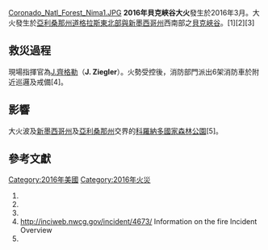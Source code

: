 [Coronado_Natl_Forest_Nima1.JPG](https://zh.wikipedia.org/wiki/File:Coronado_Natl_Forest_Nima1.JPG "fig:Coronado_Natl_Forest_Nima1.JPG") **2016年貝克峽谷大火**發生於2016年3月。大火發生於[亞利桑那州](../Page/亞利桑那州.md "wikilink")[道格拉斯東北部與](https://zh.wikipedia.org/wiki/道格拉斯_\(亞利桑那州\) "wikilink")[新墨西哥州](../Page/新墨西哥州.md "wikilink")西南部之[貝克峽谷](https://zh.wikipedia.org/wiki/貝克峽谷 "wikilink")。\[1\]\[2\]\[3\]

## 救災過程

現場指揮官為[J.齊格勒](https://zh.wikipedia.org/wiki/J.齊格勒 "wikilink")（**J. Ziegler**）。火勢受控後，消防部門派出6架消防車於附近巡邏及戒備\[4\]。

## 影響

大火波及[新墨西哥州](../Page/新墨西哥州.md "wikilink")及[亞利桑那州](../Page/亞利桑那州.md "wikilink")交界的[科羅納多國家森林公園](https://zh.wikipedia.org/wiki/科羅納多國家森林公園 "wikilink")\[5\]。

## 參考文獻

[Category:2016年美國](https://zh.wikipedia.org/wiki/Category:2016年美國 "wikilink") [Category:2016年火災](https://zh.wikipedia.org/wiki/Category:2016年火災 "wikilink")

1.
2.
3.
4.  <http://inciweb.nwcg.gov/incident/4673/> Information on the fire Incident Overview
5.